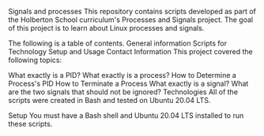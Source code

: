 Signals and processes This repository contains scripts developed as part of the Holberton School curriculum's Processes and Signals project. The goal of this project is to learn about Linux processes and signals.

The following is a table of contents. General information Scripts for Technology Setup and Usage Contact Information This project covered the following topics:

What exactly is a PID? What exactly is a process? How to Determine a Process's PID How to Terminate a Process What exactly is a signal? What are the two signals that should not be ignored? Technologies All of the scripts were created in Bash and tested on Ubuntu 20.04 LTS.

Setup You must have a Bash shell and Ubuntu 20.04 LTS installed to run these scripts.
